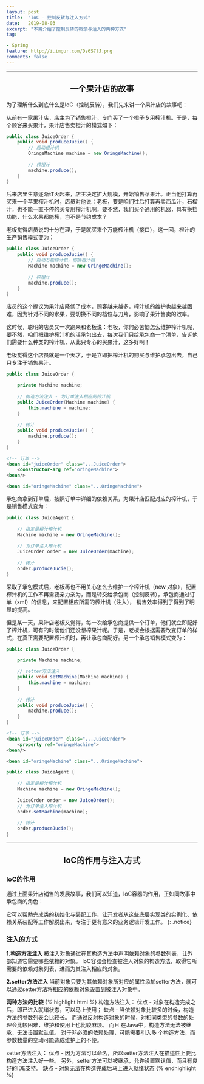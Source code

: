 ```yaml
---
layout: post
title:  "IoC - 控制反转与注入方式"
date:   2019-08-03
excerpt: "本篇介绍了控制反转的概念与注入的两种方式"
tag:

- Spring
feature: http://i.imgur.com/Ds6S7lJ.png
comments: false
---
```


***

## <center>一个果汁店的故事</center>

为了理解什么到底什么是IoC（控制反转），我们先来讲一个果汁店的故事吧：

从前有一家果汁店，店主为了销售橙汁，专门买了一个橙子专用榨汁机。于是，每个顾客来买果汁，果汁店售卖橙汁的模式如下：

```java
public class JuiceOrder {
    public void produceJucie() {
        // 启动橙汁机
        OringeMachine machine = new OringeMachine();
        
        // 榨橙汁
        machine.produce();
    }
}
```

后来店里生意逐渐红火起来，店主决定扩大规模，开始销售苹果汁。正当他打算再买来一个苹果榨汁机时，店员对他说：老板，要是咱们往后打算再卖西瓜汁，石榴汁，也不能一直不停的买专用榨汁机啊，要不然，我们买个通用的机器，具有换挡功能，什么水果都能榨，岂不是节约成本？

老板觉得店员说的十分在理，于是就买来个万能榨汁机（接口），这一回，橙汁的生产销售模式变为：

```java
public class JuiceOrder {
    public void produceJucie() {
        // 启动万能榨汁机，切换橙汁档
        Machine machine = new OringeMachine();
       
        // 榨橙汁
        machine.produce();
    }
}
```


店员的这个提议为果汁店降低了成本，顾客越来越多，榨汁机的维护也越来越困难，因为针对不同的水果，要切换不同的档位与刀片，影响了果汁售卖的效率。

这时候，聪明的店员又一次跑来和老板说：老板，你何必苦恼怎么维护榨汁机呢，要不然，咱们把维护榨汁机的活承包出去，每次我们只给承包商一个清单，告诉他们需要什么种类的榨汁机，从此只专心的买果汁，这多好啊！

老板觉得这个店员就是一个天才，于是立即把榨汁机的购买与维护承包出去，自己只专注于销售果汁。

```java
public class JuiceOrder {

    private Machine machine;
    
    // 构造方法注入 - 为订单注入相应的榨汁机
    public JuiceOrder(Machine machine) {
        this.machine = machine;
    }
    
    // 榨汁
    public void produceJucie() {
        machine.produce();
    }
}
```

```xml
<!-- 订单 -->
<bean id="juiceOrder" class="...JuiceOrder">
    <constructor-arg ref="oringeMachine">
<bean/>

<bean id="oringeMachine" class="...OringeMachine">
``` 

承包商拿到订单后，按照订单中详细的依赖关系，为果汁店匹配对应的榨汁机，于是销售模式变为：
	
```java
public class JuiceAgent {
   
    // 指定是橙汁榨汁机
    Machine machine = new OringeMachine();
    
    // 为订单注入榨汁机
    JuiceOrder order = new JuiceOrder(machine);
    
    // 榨汁
    order.produceJucie();
}
```

采取了承包模式后，老板再也不用关心怎么去维护一个榨汁机（new 对象），配置榨汁机的工作不再需要亲力亲为，而是转交给承包商（控制反转），承包商通过订单（xml）的信息，来配置相应所需的榨汁机（注入），
销售效率得到了得到了明显的提高。

但是某一天，果汁店老板又觉得，每一次给承包商提供一个订单，他们就立即配好了榨汁机，可有的时候他们还没想榨果汁呢。于是，老板会根据需要改变订单的样式，在真正需要配置榨汁机时，再让承包商配好。另一个承包销售模式变为：

```java
public class JuiceOrder {

    private Machine machine;
    
    // setter方法注入
    public void setMachine(Machine machine) {
        this.machine = machine;
    }
    
    // 榨汁
    public void produceJucie() {
        machine.produce();
    }
}
```

```xml
<!-- 订单 -->
<bean id="juiceOrder" class="...JuiceOrder">
    <property ref="oringeMachine">
<bean/>

<bean id="oringeMachine" class="...OringeMachine">
``` 

```java
public class JuiceAgent {
   
    // 指定是橙汁榨汁机
    Machine machine = new OringeMachine();
    
    JuiceOrder order = new JuiceOrder();
    // 为订单注入榨汁机
    order.setMachine(machine);
    
    // 榨汁
    order.produceJucie();
}
```

***

## <center>IoC的作用与注入方式</center>

### IoC的作用

通过上面果汁店销售的发展故事，我们可以知道，IoC容器的作用，正如同故事中承包商的角色：

它可以帮助完成类的初始化与装配工作，让开发者从这些底层实现类的实例化、依赖关系装配等工作解脱出来，专注于更有意义的业务逻辑开发工作。
{: .notice}

### 注入的方式

**1.构造方法注入**
被注入对象通过在其构造方法中声明依赖对象的参数列表，让外部知道它需要哪些依赖的对象。
IoC容器会检查被注入对象的构造方法，取得它所需要的依赖对象列表，进而为其注入相应的对象。

**2.setter方法注入**
当前对象只要为其依赖对象所对应的属性添加setter方法，就可以通过setter方法将相应的依赖对象设置到被注入对象中。

**两种方法的比较**
{% highlight html %}
构造方法注入：
优点 - 对象在构造完成之后，即已进入就绪状态，可以马上使用；
缺点 - 当依赖对象比较多的时候，构造方法的参数列表会比较长。
而通过反射构造对象的时候，对相同类型的参数的处理会比较困难，维护和使用上也比较麻烦。
而且 在Java中，构造方法无法被继承，无法设置默认值。
对于非必须的依赖处理，可能需要引入多 个构造方法，而参数数量的变动可能造成维护上的不便。

setter方法注入：
优点 - 因为方法可以命名，所以setter方法注入在描述性上要比构造方法注入好一些。
另外，setter方法可以被继承，允许设置默认值，而且有良好的IDE支持。
缺点 - 对象无法在构造完成后马上进入就绪状态
{% endhighlight %}



